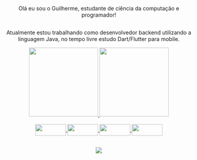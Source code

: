 <div align="center">
Olá eu sou o Guilherme, estudante de ciência da computação e programador!

##

Atualmente estou trabalhando como desenvolvedor backend utilizando a linguagem Java, no tempo livre estudo Dart/Flutter para mobile.
</div>

<div align="center">
  <a href="https://github.com/glmribeiroc">
  <img height="180em" src="https://github-readme-stats.vercel.app/api?username=glmribeiroc&show_icons=true&theme=dracula&include_all_commits=true&count_private=true"/>
  <img height="180em" src="https://github-readme-stats.vercel.app/api/top-langs/?username=glmribeiroc&layout=compact&langs_count=7&theme=dracula"/>
</div>

<div align="center" style="display: inline_block"><br>
  <img align="center" height="30" width="80" src="https://img.shields.io/badge/Java-ED8B00?style=for-the-badge&logo=java&logoColor=white">
  <img align="center" height="30" width="80" src="https://img.shields.io/badge/Spring-6DB33F?style=for-the-badge&logo=spring&logoColor=white">
  <img align="center" height="30" width="80" src="https://img.shields.io/badge/Dart-0175C2?style=for-the-badge&logo=dart&logoColor=white">
  <img align="center" height="30" width="80" src="https://img.shields.io/badge/Flutter-02569B?style=for-the-badge&logo=flutter&logoColor=white">
</div>
    
  ##
 
<div align="center">
  <a href="https://www.linkedin.com/in/glmribeiroc/" target="_blank"><img src="https://img.shields.io/badge/-LinkedIn-%230077B5?style=for-the-badge&logo=linkedin&logoColor=white" target="_blank"></a> 
 
</div>

